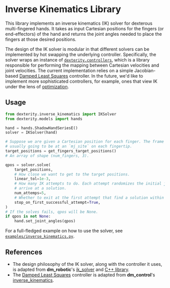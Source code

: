 # Inverse Kinematics Library

This library implements an inverse kinematics (IK) solver for dexterous multi-fingered hands. It takes as input Cartesian positions for the fingers (or end-effectors) of the hand and returns the joint angles needed to place the fingers at those desired positions.

The design of the IK solver is modular in that different solvers can be implemented by hot swapping the underlying controller. Specifically, the solver wraps an instance of [`dexterity.controllers`](../controllers/), which is a library responsible for performing the mapping between Cartesian velocities and joint velocities. The current implementation relies on a simple Jacobian-based [Damped Least Squares] controller. In the future, we'd like to implement more sophisticated controllers, for example, ones that view IK under the lens of [optimization].

## Usage

```python
from dexterity.inverse_kinematics import IKSolver
from dexterity.models import hands

hand = hands.ShadowHandSeriesE()
solver = IKSolver(hand)

# Suppose we are given a Cartesian position for each finger. The frame of reference is
# usually going to be at an `mj_site` on each fingertip.
target_positions = get_fingers_target_positions()
# An array of shape (num_fingers, 3).

qpos = solver.solve(
    target_positions,
    # How close we want to get to the target positions.
    linear_tol=1e-3,
    # How many IK attempts to do. Each attempt randomizes the initial joint angles to
    # arrive at a solution.
    num_attemps=5,
    # Whether to exit at the first attempt that find a solution within the tolerance.
    stop_on_first_successful_attempt=True,
)
# If the solves fails, qpos will be None.
if qpos is not None:
    hand.set_joint_angles(qpos)
```

For a full-fledged example on how to use the solver, see [`examples/inverse_kinematics.py`](../../examples/inverse_kinematics.py).

## References

* The design philosophy of the IK solver, along with the controller it uses, is adapted from **dm_robotic**'s [ik_solver] and [C++ library].
* The [Damped Least Squares] controller is adapted from **dm_control**'s [inverse_kinematics].

[Damped Least Squares]: https://www.cs.cmu.edu/~15464-s13/lectures/lecture6/iksurvey.pdf
[optimization]: https://manipulation.csail.mit.edu/pick.html#diff_ik_w_constraints
[ik_solver]: https://github.com/deepmind/dm_robotics/blob/main/py/moma/utils/ik_solver.py
[C++ library]: https://github.com/deepmind/dm_robotics/tree/main/cpp/controllers
[inverse_kinematics]: https://github.com/deepmind/dm_control/blob/main/dm_control/utils/inverse_kinematics.py#L233
